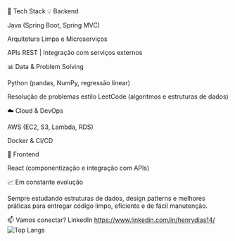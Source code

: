 ## 
🚀 Tech Stack
💡 Backend

Java (Spring Boot, Spring MVC)

Arquitetura Limpa e Microserviços

APIs REST | Integração com serviços externos

📊 Data & Problem Solving

Python (pandas, NumPy, regressão linear)

Resolução de problemas estilo LeetCode (algoritmos e estruturas de dados)

☁️ Cloud & DevOps

AWS (EC2, S3, Lambda, RDS)

Docker & CI/CD

🎨 Frontend

React (componentização e integração com APIs)

📈 Em constante evolução

Sempre estudando estruturas de dados, design patterns e melhores práticas para entregar código limpo, eficiente e de fácil manutenção.

📫 Vamos conectar? LinkedIn https://www.linkedin.com/in/henrydias14/
![Top Langs](https://github-readme-stats.vercel.app/api/top-langs/?username=SEU-USUARIO&layout=compact&theme=tokyonight)

